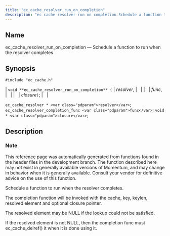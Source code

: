 ```yaml
---
title: "ec_cache_resolver_run_on_completion"
description: "ec cache resolver run on completion Schedule a function to run when the resolver completes void ec cache resolver run on completion resolver func closure ec cache resolver resolver ec cache resolver completion func func void closure This reference page was automatically generated from functions found in the header files..."
---
```


<a name="apis.ec_cache_resolver_run_on_completion"></a> 
## Name

ec_cache_resolver_run_on_completion — Schedule a function to run when the resolver completes

## Synopsis

`#include "ec_cache.h"`

| `void **ec_cache_resolver_run_on_completion** (` | <var class="pdparam">resolver</var>, |   |
|   | <var class="pdparam">func</var>, |   |
|   | <var class="pdparam">closure</var>`)`; |   |

`ec_cache_resolver * <var class="pdparam">resolver</var>`;
`ec_cache_resolver_completion_func <var class="pdparam">func</var>`;
`void * <var class="pdparam">closure</var>`;<a name="idp50935056"></a> 
## Description

### Note

This reference page was automatically generated from functions found in the header files in the development branch. The function described here may not exist in generally available versions of Momentum, and may change in behavior when it is generally available. Consult your vendor for definitive advice on the use of this function.

Schedule a function to run when the resolver completes.

The completion function will be invoked with the cache, key, keylen, resolved element and optional closure pointer.

The resolved element may be NULL if the lookup could not be satisfied.

If the resolved element is not NULL, then the completion func must ec_cache_delref() it when it is done using it.